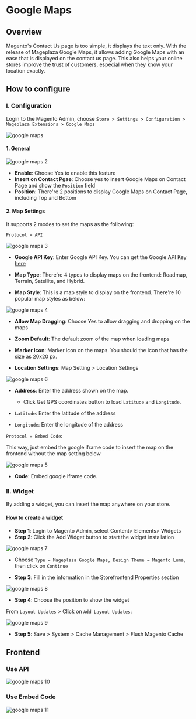 # Google Maps
## Overview

Magento's Contact Us page is too simple, it displays the text only. With the release of Mageplaza Google Maps, it allows adding Google Maps with an ease that is displayed on the contact us page. This also helps your online stores improve the trust of customers, especial when they know your location exactly.

## How to configure

### I. Configuration

Login to the Magento Admin, choose `Store > Settings > Configuration > Mageplaza Extensions > Google Maps`

![google maps](https://i.imgur.com/zVsKDMB.png)

#### 1. General

![google maps 2](https://i.imgur.com/eJpFv5M.png)

- **Enable**: Choose Yes to enable this feature
- **Insert on Contact Pgae**: Choose yes to insert Google Maps on Contact Page and show the `Position` field
- **Position**: There're 2 positions to display Google Maps on Contact Page, including Top and Bottom

#### 2. Map Settings
It supports 2 modes to set the maps as the following:

``Protocol = API``

![google maps 3](https://i.imgur.com/lTB5hev.gif)

- **Google API Key**: Enter Google API Key. You can get the Google API Key [here](https://developers.google.com/maps/documentation/javascript/get-api-key)

- **Map Type**: There're 4 types to display maps on the frontend: Roadmap, Terrain, Satellite, and Hybrid.
- **Map Style**: This is a map style to display on the frontend. There're 10 popular map styles as below:

![google maps 4](https://i.imgur.com/qcA6b3L.png)

- **Allow Map Dragging**: Choose Yes to allow dragging and dropping on the maps
- **Zoom Default**: The default zoom of the map when loading maps
- **Marker Icon**: Marker icon on the maps. You should the icon that has the size as 20x20 px.

- **Location Settings**: Map Setting > Location Settings

![google maps 6](https://i.imgur.com/a6xcGzQ.png)

- **Address**: Enter the address shown on the map.
  - Click Get GPS coordinates button to load `Latitude` and `Longitude`.

- `Latitude`: Enter the latitude of the address
- `Longitude`: Enter the longitude of the address

``Protocol = Embed Code``:

This way, just embed the google iframe code to insert the map on the frontend without the map setting below

![google maps 5](https://i.imgur.com/uRhLXWp.png)

- **Code**: Embed google iframe code. 

### II. Widget

By adding a widget, you can insert the map anywhere on your store.

#### How to create a widget

- **Step 1**: Login to Magento Admin, select Content> Elements> Widgets
- **Step 2**: Click the Add Widget button to start the widget installation

![google maps 7](https://i.imgur.com/Ktx3Ou5.png)

- Choose `Type = Mageplaza Google Maps, Design Theme = Magento Luma`, then click on `Continue`

- **Step 3**: Fill in the information in the Storefrontend Properties section

![google maps 8](https://i.imgur.com/uKSnP82.png)

- **Step 4**: Choose the position to show the widget

From `Layout Updates` > Click on `Add Layout Updates`:

![google maps 9](https://i.imgur.com/qQWpc0E.png)

- **Step 5**: Save > System > Cache Management > Flush Magento Cache

## Frontend

### Use API

![google maps 10](https://i.imgur.com/Gdlcw6o.png)

### Use Embed Code


![google maps 11](https://i.imgur.com/raB1spF.png)










